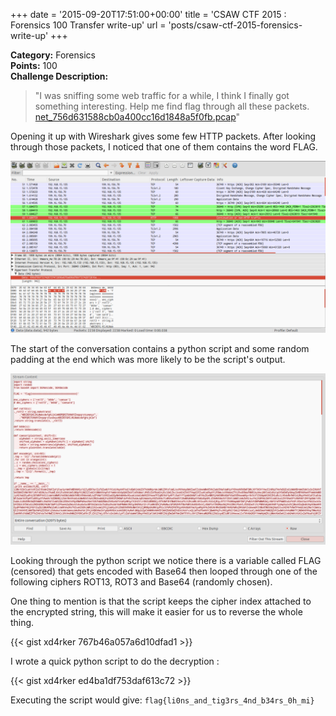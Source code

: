 +++
date = '2015-09-20T17:51:00+00:00'
title = 'CSAW CTF 2015 : Forensics 100 Transfer write-up'
url = 'posts/csaw-ctf-2015-forensics-write-up'
+++

**Category:** Forensics\
**Points:** 100\
**Challenge Description:**

> "I was sniffing some web traffic for a while, I think I finally got something interesting. Help me find flag through all these packets.
> [net_756d631588cb0a400cc16d1848a5f0fb.pcap](https://ctf.isis.poly.edu/static/uploads/9816b472715fa536ab95bf43edc10540/net_756d631588cb0a400cc16d1848a5f0fb.pcap)"

Opening it up with Wireshark gives some few HTTP packets. After looking through those packets, I noticed that one of them contains the word FLAG.

[![](images/image-1.png)](images/image-1.png)

The start of the conversation contains a python script and some random padding at the end which was more likely to be the script's output.

[![](images/image-2.png)](images/image-2.png)

Looking through the python script we notice there is a variable called FLAG (censored) that gets encoded with Base64 then looped through one of the following ciphers ROT13, ROT3 and Base64 (randomly chosen).

One thing to mention is that the script keeps the cipher index attached to the encrypted string, this will make it easier for us to reverse the whole thing.

{{< gist xd4rker 767b46a057a6d10dfad1 >}}

I wrote a quick python script to do the decryption :

{{< gist xd4rker ed4ba1df753daf613c72 >}}

Executing the script would give: `flag{li0ns_and_tig3rs_4nd_b34rs_0h_mi}`
